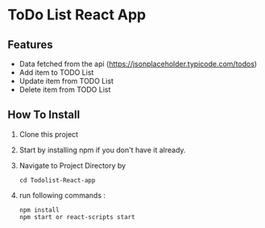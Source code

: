 # ToDo List React App

## Features

* Data fetched from the api (https://jsonplaceholder.typicode.com/todos)
* Add item to TODO List
* Update item from TODO List
* Delete item from TODO List

## How To Install

1.  Clone this project
2.  Start by installing npm if you don't have it already.
3.  Navigate to Project Directory by

    ~~~
    cd Todolist-React-app
    ~~~
4.  run following commands :
    
    ~~~
    npm install 
    npm start or react-scripts start
    ~~~


